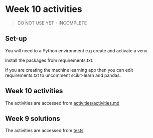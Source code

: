# Week 10 activities

> DO NOT USE YET - INCOMPLETE

## Set-up

You will need to a Python environment e.g create and activate a venv.

Install the packages from requirements.txt.

If you are creating the machine learning app then you can edit requirements.txt to uncomment scikit-learn and pandas.

## Week 10 activities

The activities are accessed from [activities/activities.md](/activities/activities.md)

## Week 9 solutions

The activities are accessed from [tests](/tests)
